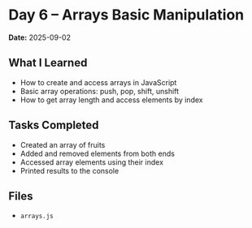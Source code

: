 # Day 6 – Arrays Basic Manipulation

**Date:** 2025-09-02

## What I Learned
- How to create and access arrays in JavaScript
- Basic array operations: push, pop, shift, unshift
- How to get array length and access elements by index

## Tasks Completed
- Created an array of fruits
- Added and removed elements from both ends
- Accessed array elements using their index
- Printed results to the console

## Files
- `arrays.js`
